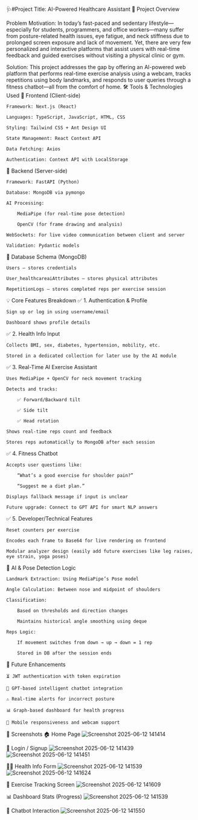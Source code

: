 🩺#Project Title: AI-Powered Healthcare Assistant
🎯 Project Overview

Problem Motivation:
In today’s fast-paced and sedentary lifestyle—especially for students, programmers, and office workers—many suffer from posture-related health issues, eye fatigue, and neck stiffness due to prolonged screen exposure and lack of movement. Yet, there are very few personalized and interactive platforms that assist users with real-time feedback and guided exercises without visiting a physical clinic or gym.

Solution:
This project addresses the gap by offering an AI-powered web platform that performs real-time exercise analysis using a webcam, tracks repetitions using body landmarks, and responds to user queries through a fitness chatbot—all from the comfort of home.
🛠️ Tools & Technologies Used
🔹 Frontend (Client-side)

    Framework: Next.js (React)

    Languages: TypeScript, JavaScript, HTML, CSS

    Styling: Tailwind CSS + Ant Design UI

    State Management: React Context API

    Data Fetching: Axios

    Authentication: Context API with LocalStorage

🔹 Backend (Server-side)

    Framework: FastAPI (Python)

    Database: MongoDB via pymongo

    AI Processing:

        MediaPipe (for real-time pose detection)

        OpenCV (for frame drawing and analysis)

    WebSockets: For live video communication between client and server

    Validation: Pydantic models

🔹 Database Schema (MongoDB)

    Users – stores credentials

    User_healthcareaiAttributes – stores physical attributes

    RepetitionLogs – stores completed reps per exercise session

💡 Core Features Breakdown
✅ 1. Authentication & Profile

    Sign up or log in using username/email

    Dashboard shows profile details

✅ 2. Health Info Input

    Collects BMI, sex, diabetes, hypertension, mobility, etc.

    Stored in a dedicated collection for later use by the AI module

✅ 3. Real-Time AI Exercise Assistant

    Uses MediaPipe + OpenCV for neck movement tracking

    Detects and tracks:

        ✅ Forward/Backward tilt

        ✅ Side tilt

        ✅ Head rotation

    Shows real-time reps count and feedback

    Stores reps automatically to MongoDB after each session

✅ 4. Fitness Chatbot

    Accepts user questions like:

        “What’s a good exercise for shoulder pain?”

        “Suggest me a diet plan.”

    Displays fallback message if input is unclear

    Future upgrade: Connect to GPT API for smart NLP answers

✅ 5. Developer/Technical Features

    Reset counters per exercise

    Encodes each frame to Base64 for live rendering on frontend

    Modular analyzer design (easily add future exercises like leg raises, eye strain, yoga poses)

🧠 AI & Pose Detection Logic

    Landmark Extraction: Using MediaPipe’s Pose model

    Angle Calculation: Between nose and midpoint of shoulders

    Classification:

        Based on thresholds and direction changes

        Maintains historical angle smoothing using deque

    Reps Logic:

        If movement switches from down → up → down = 1 rep

        Stored in DB after the session ends

🌱 Future Enhancements

    ⏳ JWT authentication with token expiration

    🤖 GPT-based intelligent chatbot integration

    ⚠️ Real-time alerts for incorrect posture

    📊 Graph-based dashboard for health progress

    📱 Mobile responsiveness and webcam support

📸 Screenshots 
🏠 Home Page
![Screenshot 2025-06-12 141414](https://github.com/user-attachments/assets/cb1fc4a9-e02d-4204-a39a-02a6238500a3)

🔐 Login / Signup
![Screenshot 2025-06-12 141439](https://github.com/user-attachments/assets/38b5fb6d-729f-41b5-9028-d9b7c0c8e766)
![Screenshot 2025-06-12 141451](https://github.com/user-attachments/assets/72e109fc-d3bc-4988-b479-8ca15c0162db)

🧍‍♂️ Health Info Form
![Screenshot 2025-06-12 141539](https://github.com/user-attachments/assets/9fdc1843-3bc1-4ca8-bbb1-694a31139387)
![Screenshot 2025-06-12 141624](https://github.com/user-attachments/assets/99388114-8792-453a-a2c8-7da3da998dcd)


🎥 Exercise Tracking Screen
![Screenshot 2025-06-12 141609](https://github.com/user-attachments/assets/d3497a73-23d7-48fd-8daa-7821dec5da23)

📊 Dashboard Stats (Progress)
![Screenshot 2025-06-12 141539](https://github.com/user-attachments/assets/b3e7f352-445e-4cfe-8fdc-e5be46acdd88)

🤖 Chatbot Interaction
![Screenshot 2025-06-12 141550](https://github.com/user-attachments/assets/fd42a85a-a0cf-4015-960f-caa6e949bc7f)



